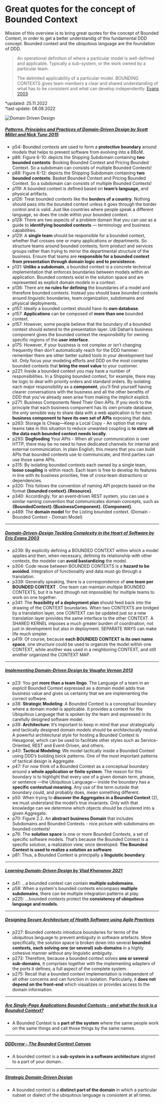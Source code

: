 # Great quotes for the concept of Bounded Context 

Mission of this overview is to bring great quotes for the concept of Bounded Context, in order to get a better understandig of this fundamental DDD concept. Bounded context and the ubiquitous language are the foundation of DDD.

> An operational definition of where a particular model is well-defined and applicable. Typically a sub-system, or the work owned by a particular team.
> 
>  The delimited applicability of a particular model. BOUNDING CONTEXTS gives team members a clear and shared understanding of what has to be consistent and what can develop independently.
 [Evans 2003](https://pubs.opengroup.org/architecture/o-aa-standard/DDD-strategic-patterns.html#context-map)

*updated: 25.11.2022 <br>
*last update: 08.08.2022 <br>


![Domain Driven Design](./img/sketch.png)

##### [Patterns, Principles and Practices of Domain-Driven Design by Scott Millet and Nick Tune 2015](https://sd.blackball.lv/library/patterns_principles_and_practices_of_domain-driven_design_(2015).pdf)


* p54: Bounded contexts are used to form a **protective boundary** around models that helps to prevent software from evolving into a BBoM.
* p86: Figure 6-10: depicts the Shipping Subdomain containing **two bounded contexts**: Booking Bounded Context and Pricing Bounded Context. So a subdomain can consists of multiple Bounded Contexts!
* p88: Figure 6-12: depicts the Shipping Subdomain containing **two bounded contexts**: Basket Bounded Context and Pricing Bounded Context. So a subdomain can consists of multiple Bounded Contexts!
* p119: A bounded context is defined based on **team’s language,** and physical artifacts. 
* p126: Treat bounded contexts like the **borders of a country**. Nothing should pass into the bounded context unless it goes through the border control and is valid. Just like countries where people speak a different language, so does the code within your bounded context. 
* p128: There are two aspects of a problem domain that you can use as a guide to **identifying bounded contexts** — terminology and business capabilities. 
* p129: A **single team** should be responsible for a bounded context, whether that crosses one or many applications or departments. So structure teams around bounded contexts; form product and services groups rather than trying to mirror the departmental structure of the business. Ensure that teams are **responsible for a bounded context from presentation through domain logic and to persistence.**
* p131: **Unlike a subdomain**, a bounded context is a concrete technical implementation that enforces boundaries between models within an application. Bounded contexts exist in the solution space and are represented as explicit domain models in a context.
* p136: There are **no rules for defining** the boundaries of a model and therefore bounded contexts. Instead you should base bounded contexts around linguistic boundaries, team organization, subdomains and physical deployments.
* p157:  Ideally a bounded context should have its **own database**.
* p157: **Applications** can be composed of **more than one** bounded context. 
* p157: However, some people believe that the boundary of a bounded context should extend to the presentation layer. Udi Dahan’s business component gives the bounded context the responsibility for owning specific regions of the **user interface**. 
* p175: However, if your business is not complex or isn’t changing frequently then don’t automatically reach for the DDD hammer: remember there are other better suited tools in your development tool kit. Only focus your modeling efforts and DDD on the most complex bounded contexts that **bring the most value** to your customer. 
* p221: Inside a bounded context you may have a number of responsibilities. In a Shipping bounded context, for example, there may be logic to deal with priority orders and standard orders. By isolating each major responsibility as a **component**, you’ll find yourself having clearer conversations with the business and all the other benefits of DDD that you’ve already seen arise from making the implicit explicit.
* p271: Business Components Need Their Own APIs. If you work to the principle that each business component has its own private database, the only sensible way to share data with a web application is for each **business component to have its own set of APIs** exposing that data. 
* p263: Storage Is Cheap—Keep a Local Copy - An option that many teams take in this situation to reduce unwanted coupling is **to store all the data each bounded context needs locally**. 
* p293: **Dogfooding** Your APIs - When all your communication is over HTTP, there may be no need to have dedicated channels for internal and external communication. In plain English, this means that you can build APIs that bounded contexts use to communicate, and third parties can use those same APIs.
* p315: By isolating bounded contexts each owned by a single team, **loose coupling** is within reach. Each team is free to develop its features in line with its business priorities, free of cross‐team distractions or dependencies.
* p320: This follows the convention of naming API projects based on the format **{bounded context}.{Resource}**. 
* p340: Accordingly, for an event‐driven REST system, you can use a similar naming convention that communicates domain concepts, such as **{BoundedContext}.{BusinessComponent}. {Component}**.
* p489:  The **domain model** for the Listing bounded context. (Domain - Bounded Context - Domain Model)

___

##### [Domain-Driven-Design Tackling Complexity in the Heart of Software by Eric Evans 2003](https://github.com/gg-daddy/ebooks/blob/master/Eric%20Evans%202003%20-%20Domain-Driven%20Design%20-%20Tackling%20Complexity%20in%20the%20Heart%20of%20Software.pdf)
* p239: By explicitly defining a BOUNDED CONTEXT within which a model applies and then, when necessary, defining its relationship with other contexts, the modeler can **avoid bastardizing** the model.
* p304: Code reuse between BOUNDED CONTEXTS is a **hazard to be avoided**. Integration of functionality and data must go through a translation.
* p339: Generally speaking, there is a correspondence of **one team per BOUNDED CONTEXT** . One team can maintain multiple BOUNDED CONTEXTS, but it is hard (though not impossible) for multiple teams to work on one together.
* p341: The **feasibility of a deployment plan** should feed back into the drawing of the CONTEXT boundaries. When two CONTEXTS are bridged by a translation layer, one CONTEXT can be updated just so a new translation layer provides the same interface to the other CONTEXT. A SHARED KERNEL imposes a much greater burden of coordination, not just in development but also in deployment. SEPARATE WAYS can make life much simpler.
* p419: Of course, because **each BOUNDED CONTEXT is its own name space**, one structure could be used to organize the model within one CONTEXT, while another was used in a neighboring CONTEXT, and still another organized the CONTEXT MAP.


___

##### [Implementing Domain-Driven Design by Vaughn Vernon 2013](https://restapilinks.com/wp-content/uploads/vdoc.pub_implementing-domain-driven-design.pdf)
* p23:  You get **more than a team lingo**. The Language of a team in an explicit Bounded Context expressed as a domain model adds true business value and gives us certainty that we are implementing the correct software.
* p38: **Strategic Modeling**: A Bounded Context is a conceptual boundary where a domain model is applicable. It provides a context for the Ubiquitous Language that is spoken by the team and expressed in its carefully designed software model.
* p39:  **Architecture**:  It’s important to keep in mind that your strategically and tactically designed domain models should be architecturally neutral. A powerful architectural style for hosting a Bounded Context is Hexagonal, which can be used to facilitate other styles such as Service-Oriented, REST and Event-Driven, and others.
* p40: **Tactical Modeling**: We model tactically inside a Bounded Context using DDD’s building block patterns. One of the most important patterns of tactical design is Aggregate.
* p47: For now think of a Bounded Context as a conceptual boundary around a **whole application or finite system**. The reason for this boundary is to highlight that every use of a given domain term, phrase, or sentence —the Ubiquitous Language— inside the boundary has a **specific contextual meaning**. Any use of the term outside that boundary could, and probably does, mean something different.
* p50: When trying to **discover the Aggregates in a Bounded Context** (2), we must understand the model’s true invariants. Only with that knowledge can we determine which objects should be clustered into a given Aggregate. 
* p70: Figure 2.2. An **abstract business Domain** that includes Subdomains and Bounded Contexts - nice picture with subdomains en bounded contexts!
* p76: The **solution space** is one or more Bounded Contexts, a set of specific software models. That’s because the Bounded Context is a specific solution, a realization view, once developed. **The Bounded Context is used to realize a solution as software**.
* p81: Thus, a Bounded Context is principally a **linguistic boundary**. 



___

##### [Learning Domain-Driven Design by Vlad Khononov 2021](https://www.amazon.com/Learning-Domain-Driven-Design-Aligning-Architecture/dp/1098100131)
* p41:  ...a bounded context can contain **multiple subdomains**. 
* p58:  When a system's bounded contexts encompass **multiple subdomains**, there can be multiple integration patterns at play. 
* p225:  ...bounded contexts protect the **consistency of ubiquitous language and models**.


___

##### [Designing Secure Architecture of Health Software using Agile Practices](https://www.bib.irb.hr/1052154/download/1052154.SE1.pdf)
* p227:  Bounded contexts introduce boundaries for terms of the ubiquitous language to prevent ambiguity in software artefacts. More specifically, the solution
space is broken down into several **bounded contexts, each solving one (or several) sub-domains** in a highly cohesive manner without any linguistic ambiguity.
* p273: Therefore, because a bounded context solves **one or several sub-domains**, it comprises together with the implementing adapters of the ports it defines, a full aspect of the complete system.
* p275: Recall that a bounded context implementation is independent of all other concerns and can function in isolation. Particularly, it **does not depend on the front-end** which visualizes or provides access to the domain information.


___

##### [Are Single-Page Applications Bounded Contexts - and what the heck is a Bounded Context?](https://blog.snowfrog.dev/single-page-applications-are-not-bounded-contexts-what/)
* A Bounded Context is a **part of the system** where the same people work on the same things and call those things by the same names.


___

##### [DDDcrew - The Bounded Context Canvas](https://github.com/ddd-crew/bounded-context-canvas)
* A bounded context is a **sub-system in a software architecture** aligned to a part of your domain..


___

##### [Strategic Domain-Driven Design](https://dev.to/peholmst/strategic-domain-driven-design-3e87)
* A bounded context is a **distinct part of the domain** in which a particular subset or dialect of the ubiquitous language is consistent at all times.
